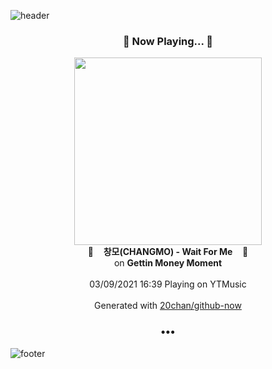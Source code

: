 ![header](https://capsule-render.vercel.app/api?type=wave&height=170&section=header&text=Hi.%20I'm%20SHIFT&fontColor=090707&fontAlignX=45&fontAlignY=65&fontSize=100)

<h3 align="center">🎵 Now Playing... 🎵</h3>
<p align="center">
  <a href="https://music.youtube.com/watch?v=LlrsDfHEZ3s">
    <img width="300" src="https://lh3.googleusercontent.com/RlNEc4l2-GGdK42Fdnlu3Dhn9egYFvtb062KTDKPFFaau3erFflfL8nQoISE6vRoo_KKttVOntccLPqi">
  </a>
  <br>
  🎵&nbsp&nbsp&nbsp <b>창모(CHANGMO) - Wait For Me</b> &nbsp&nbsp&nbsp🎵
  <br>
  on <b>Gettin Money Moment</b>
  
  <br />
  <br />
  03/09/2021 16:39 Playing on YTMusic
  <br />
  <br />
  Generated with <a href="https://github.com/20chan/github-now">20chan/github-now</a>
</p>

<h3 align="center">•••</h3>

![footer](https://capsule-render.vercel.app/api?type=wave&height=150&section=footer)
